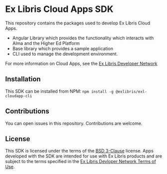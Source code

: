 # Ex Libris Cloud Apps SDK

This repository contains the packages used to develop Ex Libris Cloud Apps. 

* Angular Library which provides the functionality which interacts with Alma and the Higher Ed Platform
* Base library which provides a sample application
* CLI used to manage the development environment.

For more information on Cloud Apps, see the [Ex Libris Developer Network](https://developers.exlibrisgroup.com/cloudapps/)

## Installation
This SDK can be installed from NPM:
`
npm install -g @exlibris/exl-cloudapp-cli
`

## Contributions
You can open issues in this repository. Contributions are welcome.

## License 
This SDK is licensed under the terms of the [BSD 3-Clause](./LICENSE) license. Apps developed with the SDK are intended for use with Ex Libris products and are subject to the terms specified in the [Ex Libris Devloper Network Terms of Use](https://developers.exlibrisgroup.com/about/terms/).
